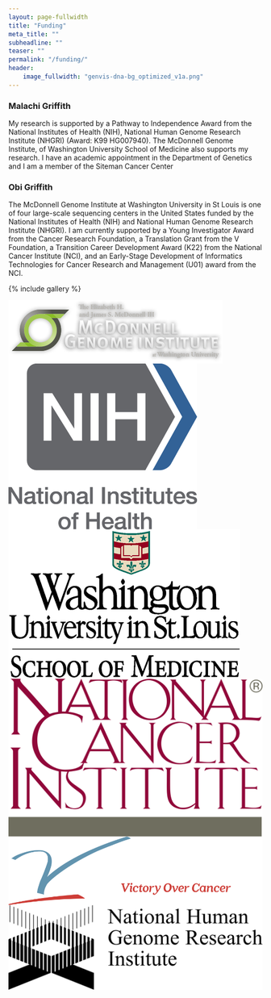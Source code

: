 ```yaml
---
layout: page-fullwidth
title: "Funding"
meta_title: ""
subheadline: ""
teaser: ""
permalink: "/funding/"
header:
    image_fullwidth: "genvis-dna-bg_optimized_v1a.png"
---
```


### Malachi Griffith
My research is supported by a Pathway to Independence Award from the National Institutes of Health (NIH), National Human Genome Research Institute (NHGRI) (Award: K99 HG007940). The McDonnell Genome Institute, of Washington University School of Medicine also supports my research. I have an academic appointment in the Department of Genetics and I am a member of the Siteman Cancer Center

### Obi Griffith
The McDonnell Genome Institute at Washington University in St Louis is one of four large-scale sequencing centers in the United States funded by the National Institutes of Health (NIH) and National Human Genome Research Institute (NHGRI). I am currently supported by a Young Investigator Award from the Cancer Research Foundation, a Translation Grant from the V Foundation, a Transition Career Development Award (K22) from the National Cancer Institute (NCI), and an Early-Stage Development of Informatics Technologies for Cancer Research and Management (U01) award from the NCI.

{% include gallery %}

<div class="row">
  <div class="small-3 columns">
    <img src="/assets/img/funding/mgi_logo_shadow.png">
  </div>
  <div class="small-3 columns">
    <img src="/assets/img/funding/NIH_Master_Logo_Vertical_2Color.png">
  </div>
  <div class="small-3 columns">
    <img src="/assets/img/funding/WUSTL_Medicine.png">
  </div>
  <div class="small-3 columns">
    <img src="/assets/img/funding/US-NIH-NCI-Logo.png">
  </div>
</div>
<div class="row">
  <div class="small-3 columns">
    <img src="/assets/img/funding/V_foundation.png">
  </div>
  <div class="small-3 columns">
    <img src="/assets/img/funding/US-NIH-NHGRI-Logo.png">
  </div>
</div>
